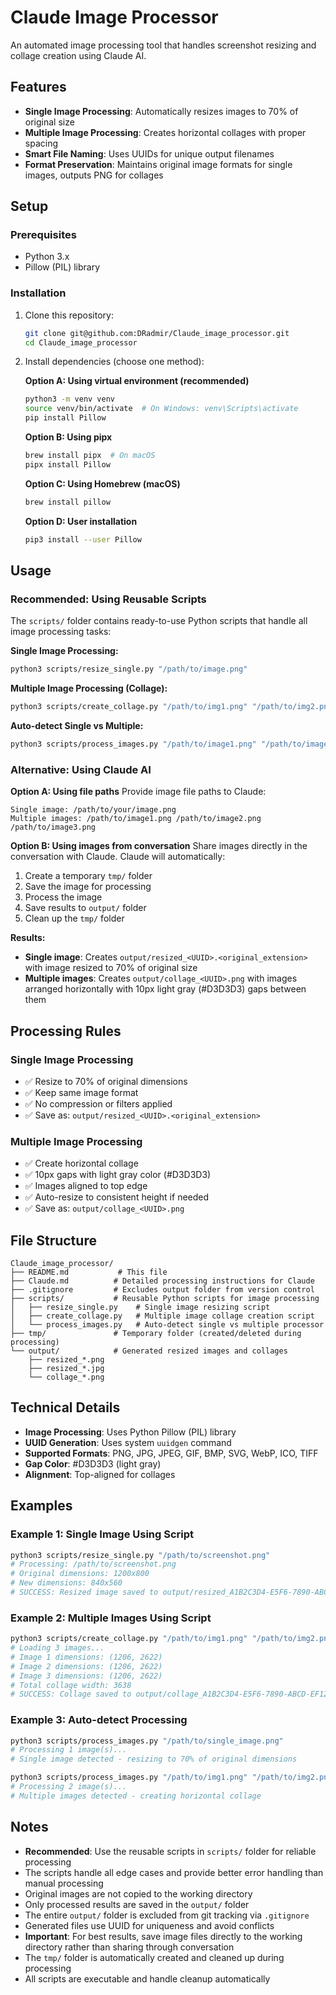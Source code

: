 # Claude Image Processor

An automated image processing tool that handles screenshot resizing and collage creation using Claude AI.

## Features

- **Single Image Processing**: Automatically resizes images to 70% of original size
- **Multiple Image Processing**: Creates horizontal collages with proper spacing
- **Smart File Naming**: Uses UUIDs for unique output filenames
- **Format Preservation**: Maintains original image formats for single images, outputs PNG for collages

## Setup

### Prerequisites

- Python 3.x
- Pillow (PIL) library

### Installation

1. Clone this repository:
   ```bash
   git clone git@github.com:DRadmir/Claude_image_processor.git
   cd Claude_image_processor
   ```

2. Install dependencies (choose one method):

   **Option A: Using virtual environment (recommended)**
   ```bash
   python3 -m venv venv
   source venv/bin/activate  # On Windows: venv\Scripts\activate
   pip install Pillow
   ```

   **Option B: Using pipx**
   ```bash
   brew install pipx  # On macOS
   pipx install Pillow
   ```

   **Option C: Using Homebrew (macOS)**
   ```bash
   brew install pillow
   ```

   **Option D: User installation**
   ```bash
   pip3 install --user Pillow
   ```

## Usage

### **Recommended: Using Reusable Scripts**

The `scripts/` folder contains ready-to-use Python scripts that handle all image processing tasks:

**Single Image Processing:**
```bash
python3 scripts/resize_single.py "/path/to/image.png"
```

**Multiple Image Processing (Collage):**
```bash
python3 scripts/create_collage.py "/path/to/img1.png" "/path/to/img2.png" "/path/to/img3.png"
```

**Auto-detect Single vs Multiple:**
```bash
python3 scripts/process_images.py "/path/to/image1.png" "/path/to/image2.png"
```

### **Alternative: Using Claude AI**

**Option A: Using file paths**
Provide image file paths to Claude:

```
Single image: /path/to/your/image.png
Multiple images: /path/to/image1.png /path/to/image2.png /path/to/image3.png
```

**Option B: Using images from conversation**
Share images directly in the conversation with Claude. Claude will automatically:
1. Create a temporary `tmp/` folder
2. Save the image for processing
3. Process the image
4. Save results to `output/` folder
5. Clean up the `tmp/` folder

**Results:**
- **Single image**: Creates `output/resized_<UUID>.<original_extension>` with image resized to 70% of original size
- **Multiple images**: Creates `output/collage_<UUID>.png` with images arranged horizontally with 10px light gray (#D3D3D3) gaps between them

## Processing Rules

### Single Image Processing
- ✅ Resize to 70% of original dimensions
- ✅ Keep same image format
- ✅ No compression or filters applied
- ✅ Save as: `output/resized_<UUID>.<original_extension>`

### Multiple Image Processing
- ✅ Create horizontal collage
- ✅ 10px gaps with light gray color (#D3D3D3)
- ✅ Images aligned to top edge
- ✅ Auto-resize to consistent height if needed
- ✅ Save as: `output/collage_<UUID>.png`

## File Structure

```
Claude_image_processor/
├── README.md           # This file
├── Claude.md          # Detailed processing instructions for Claude
├── .gitignore         # Excludes output folder from version control
├── scripts/           # Reusable Python scripts for image processing
│   ├── resize_single.py    # Single image resizing script
│   ├── create_collage.py   # Multiple image collage creation script
│   └── process_images.py   # Auto-detect single vs multiple processor
├── tmp/               # Temporary folder (created/deleted during processing)
└── output/            # Generated resized images and collages
    ├── resized_*.png
    ├── resized_*.jpg
    └── collage_*.png
```

## Technical Details

- **Image Processing**: Uses Python Pillow (PIL) library
- **UUID Generation**: Uses system `uuidgen` command
- **Supported Formats**: PNG, JPG, JPEG, GIF, BMP, SVG, WebP, ICO, TIFF
- **Gap Color**: #D3D3D3 (light gray)
- **Alignment**: Top-aligned for collages

## Examples

### Example 1: Single Image Using Script
```bash
python3 scripts/resize_single.py "/path/to/screenshot.png"
# Processing: /path/to/screenshot.png
# Original dimensions: 1200x800
# New dimensions: 840x560
# SUCCESS: Resized image saved to output/resized_A1B2C3D4-E5F6-7890-ABCD-EF1234567890.png
```

### Example 2: Multiple Images Using Script
```bash
python3 scripts/create_collage.py "/path/to/img1.png" "/path/to/img2.png" "/path/to/img3.png"
# Loading 3 images...
# Image 1 dimensions: (1206, 2622)
# Image 2 dimensions: (1206, 2622)
# Image 3 dimensions: (1206, 2622)
# Total collage width: 3638
# SUCCESS: Collage saved to output/collage_A1B2C3D4-E5F6-7890-ABCD-EF1234567890.png
```

### Example 3: Auto-detect Processing
```bash
python3 scripts/process_images.py "/path/to/single_image.png"
# Processing 1 image(s)...
# Single image detected - resizing to 70% of original dimensions

python3 scripts/process_images.py "/path/to/img1.png" "/path/to/img2.png"
# Processing 2 image(s)...
# Multiple images detected - creating horizontal collage
```

## Notes

- **Recommended**: Use the reusable scripts in `scripts/` folder for reliable processing
- The scripts handle all edge cases and provide better error handling than manual processing
- Original images are not copied to the working directory
- Only processed results are saved in the `output/` folder
- The entire `output/` folder is excluded from git tracking via `.gitignore`
- Generated files use UUID for uniqueness and avoid conflicts
- **Important**: For best results, save image files directly to the working directory rather than sharing through conversation
- The `tmp/` folder is automatically created and cleaned up during processing
- All scripts are executable and handle cleanup automatically